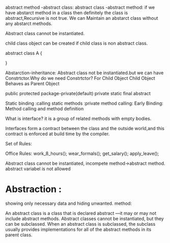 abstract method -abstract class:
abstract class -abstract method:
if we have abstarct method in a class then definitely the class is abstract,Recursive is not true.
 We can Maintain an abstarct class without any abstarct methods.


Abstract class cannot be instantiated.

child class object can be created if child class is non abstract class.

abstract class A
{


}

Abstarction-inheritance:
Abstract class not be instantiated.but we can have Constrtctor.Why do we need Constrtctor?
For Child Object Child Object Behaves as Parent Object



public protected package-private(default) private
static  final abstract


Static binding :calling static methods :private method calling:
Early Binding:
 Method calling and method definition




What is interface?
it is a group of related methods with empty bodies.

Interfaces form a contract between the class and the outside world,and this contract is enforced at build time by the compiler.

Set of Rules:

Office Rules:
work_8_hours();
wear_formals();
get_salary();
apply_leave(); 

Abstract class cannot be instantiated,
incompete method->abstract method.
abstract variabel is not allowed 



# Abstraction :
showing only necessary data and hiding unwanted.
method:


An abstract class is a class that is declared abstract —it may or may not 
include abstract methods. Abstract classes cannot be instantiated, 
but they can be subclassed. When an abstract class is subclassed, 
the subclass usually provides implementations for all of the abstract methods
in its parent class.









                                                                                                                                                                                                                                                                                                                                                                                                                                                                                                                                                                                                                                                                                                                                                                                                                                                                                                                                                                                                                                                                                                                                                                                                                                                                                                                                                                                                                                                                                                                                                                                                                                                                                                                                                                                                                                                                                                                                                                                                                                                                                                                                                                                                                                                                                                                                                                                                                                                                                                                                                                                                                                                                                                                                                                                                                                                                                                                                                                                       